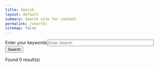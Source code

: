 ```yaml
---
title: Search
layout: default
summary: Search site for content.
permalink: /search/
sitemap: false
---
```


<form class="search-form" action="/search/" id="search-form" accept-charset="UTF-8" name="search-form">
	<div>
		<div class="container-inline form-wrapper" id="edit-basic">
			<div class="form-item form-type-textfield form-item-keys">
				<label class="element-invisible" for="edit-keys">Enter your keywords</label><input placeholder="Enter Search" type="text" id="edit-keys" name="keys" value="" size="40" maxlength="255" class="form-text">
			</div><input type="submit" id="edit-submit" name="op" value="Search" class="form-submit">
		</div>
	</div>
</form>
<div id="results" class="all-posts results"><p class="">Found 0 result(s)</p></div>

